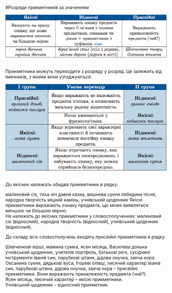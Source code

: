 #Розряди прикметникiв за значенням

<div class="center">
<img src="../pics/6/1.png" width="700px" class="center"/>
</div>
<br>


Прикметники можуть переходити з розряду у розряд. Це залежить вiд iменникiв, з якими вони узгоджуються.

<div class="center">
<img src="../pics/6/2.png" width="600px" class="center"/>
</div>
<br>


<quiz> 
    <question>
       <p>До якісних належать обидва прикметники в рядку:<p>
           <answer>малиновий сік, тиха ніч</answer>
           <answer correct>давня казка, вишнева сукня</answer>
           <answer>лебедина пісня, народна творчість</answer>
           <answer>міцний камінь, учнівський щоденник</answer>
      <explanation>
Якісні прикметники виражають ознаку предмета, що може виявлятися меншою чи більшою мірою. <br>
Не належать до якісних прикметники у словосполученнях: малиновий сік (відносний), народна творчість (відносний), учнівський щоденник (відносний).
    </explanation>
    </question>
</quiz> 


<quiz> 
    <question>
       <p> До складу всіх словосполучень входять присвійні прикметники в рядку:</p>
           <answer> Шевченкові вірші, мамина сумка, ясен місяць, Василева донька </answer>
           <answer> учнівський щоденник, учителів портфель, батькові речі, сусідчині інструменти </answer>
           <answer correct> Іванів син, парубкові штани, дідова онучка, заяча нора </answer>
           <answer> Оксанина сукня, дядькові вуса, Ігореві олівці, лисячий характер </answer>
      <explanation>
Іванів син, парубкові штани, дідова онучка, заяча нора – присвійні прикметники. Вони виражають приналежність предмета (чий?).<br>
Ясен місяць, лисячий характер – якісні прикметники.<br>
Учнівський щоденник – відносний прикметник. </explanation>
    </question>
</quiz> 
